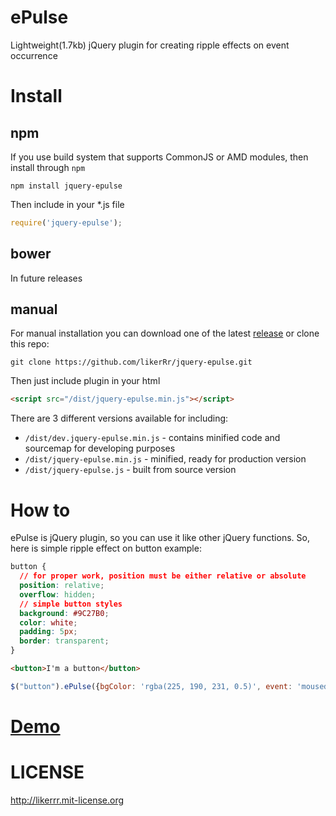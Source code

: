 # ePulse
Lightweight(1.7kb) jQuery plugin for creating ripple effects on event occurrence

# Install

## npm

If you use build system that supports CommonJS or AMD modules, then install through `npm`

`npm install jquery-epulse`

Then include in your *.js file
```javascript
require('jquery-epulse');
```

## bower
In future releases

## manual

For manual installation you can download one of the latest [release](https://github.com/likerRr/jquery-epulse/releases) or clone this repo:

`git clone https://github.com/likerRr/jquery-epulse.git`

Then just include plugin in your html
```html
<script src="/dist/jquery-epulse.min.js"></script>
```
There are 3 different versions available for including:
- `/dist/dev.jquery-epulse.min.js` - contains minified code and sourcemap for developing purposes
- `/dist/jquery-epulse.min.js` - minified, ready for production version
- `/dist/jquery-epulse.js` - built from source version

# How to
ePulse is jQuery plugin, so you can use it like other jQuery functions. So, here is simple ripple effect on button example:
```css
button {
  // for proper work, position must be either relative or absolute
  position: relative;
  overflow: hidden;
  // simple button styles
  background: #9C27B0;
  color: white;
  padding: 5px;
  border: transparent;
}
```
```html
<button>I'm a button</button>
```
```javascript
$("button").ePulse({bgColor: 'rgba(225, 190, 231, 0.5)', event: 'mousedown'});
```

# [Demo](https://likerrr.github.io/jquery-epulse/)

# LICENSE
http://likerrr.mit-license.org
